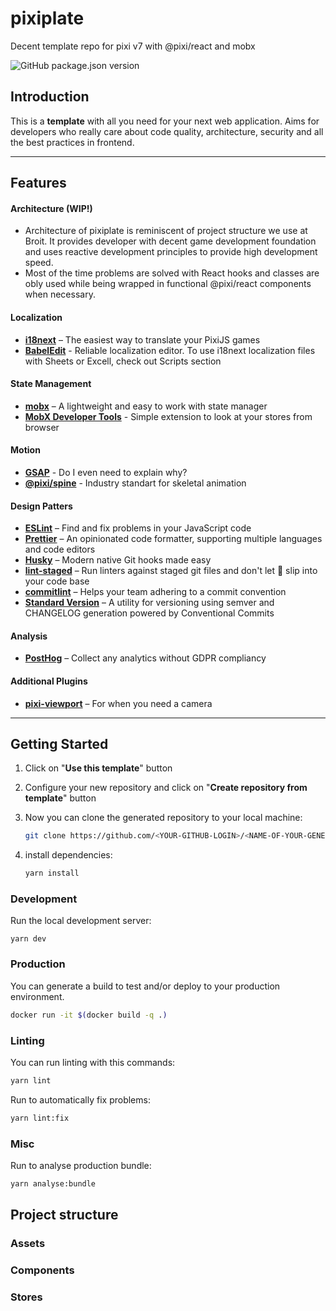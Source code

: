 # pixiplate

Decent template repo for pixi v7 with @pixi/react and mobx

![GitHub package.json version](https://img.shields.io/github/package-json/v/schmooky/pixiplate?style=for-the-badge)

## Introduction
This is a **template** with all you need for your next web application. Aims for developers who really care about code quality, architecture, security and all the best practices in frontend.

---

## Features

#### Architecture (WIP!)
- Architecture of pixiplate is reminiscent of project structure we use at Broit. It provides developer with decent game development foundation and uses reactive development principles to provide high development speed.
- Most of the time problems are solved with React hooks and classes are obly used while being wrapped in functional @pixi/react components when necessary. 

#### Localization

- **[i18next](https://www.i18next.com)** – The easiest way to translate your PixiJS games
- **[BabelEdit](https://www.codeandweb.com/babeledit)** - Reliable localization editor. To use i18next localization files with Sheets or Excell, check out Scripts section

#### State Management

- **[mobx](https://github.com/mobxjs/mobx)** – A lightweight and easy to work with state manager
- **[MobX Developer Tools](https://github.com/mobxjs/mobx-devtools)** - Simple extension to look at your stores from browser

#### Motion

- **[GSAP](https://greensock.com/docs/v3/GSAP)** - Do I even need to explain why?
- **[@pixi/spine](https://github.com/pixijs/spine)** - Industry standart for skeletal animation

#### Design Patters

- **[ESLint](https://eslint.org)** – Find and fix problems in your JavaScript code
- **[Prettier](https://prettier.io)** – An opinionated code formatter, supporting multiple languages and code editors
- **[Husky](https://github.com/typicode/husky)** – Modern native Git hooks made easy
- **[lint-staged](https://github.com/okonet/lint-staged)** – Run linters against staged git files and don't let 💩 slip into your code base
- **[commitlint](https://commitlint.js.org/#/)** – Helps your team adhering to a commit convention
- **[Standard Version](https://github.com/conventional-changelog/standard-version)** – A utility for versioning using semver and CHANGELOG generation powered by Conventional Commits

#### Analysis

- **[PostHog](https://posthog.com)** – Collect any analytics without GDPR compliancy

#### Additional Plugins

- **[pixi-viewport](https://github.com/davidfig/pixi-viewport)** – For when you need a camera

---

## Getting Started

1. Click on "**Use this template**" button
2. Configure your new repository and click on "**Create repository from template**" button
3. Now you can clone the generated repository to your local machine:
    ```bash
    git clone https://github.com/<YOUR-GITHUB-LOGIN>/<NAME-OF-YOUR-GENERATED-REPOSITORY>.git
    ```

4. install dependencies:
   ```bash
   yarn install
   ```

### Development

Run the local development server:

```
yarn dev
```

### Production

You can generate a build to test and/or deploy to your production environment.

```bash
docker run -it $(docker build -q .)
```

### Linting

You can run linting with this commands:

```bash
yarn lint
```

Run to automatically fix problems:

```bash
yarn lint:fix
```
### Misc

Run to analyse production bundle:

```bash
yarn analyse:bundle
```

## Project structure

### Assets

### Components

### Stores
